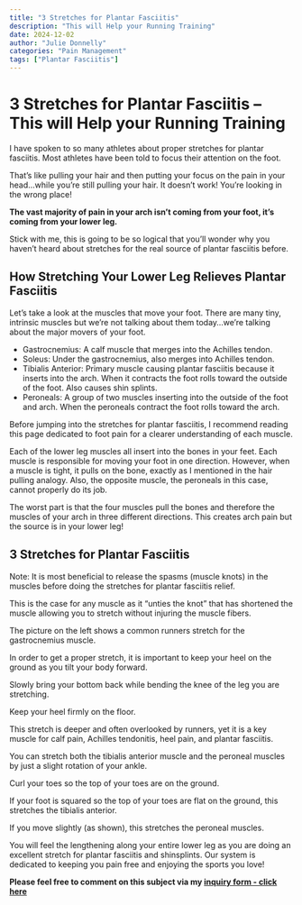```yaml
---
title: "3 Stretches for Plantar Fasciitis"
description: "This will Help your Running Training"
date: 2024-12-02 
author: "Julie Donnelly" 
categories: "Pain Management"
tags: ["Plantar Fasciitis"]
---
```


# 3 Stretches for Plantar Fasciitis – This will Help your Running Training

<img style="float: left; margin-right: 20px;" src="https://static.wixstatic.com/media/8def6c_224fecb564f84991a4548030275753e2~mv2.jpg/v1/fill/w_176,h_218,al_c,lg_1,q_80,enc_avif,quality_auto/8def6c_224fecb564f84991a4548030275753e2~mv2.jpg" alt="" />

I have spoken to so many athletes about proper stretches for plantar fasciitis. Most athletes have been told to focus their attention on the foot.

That’s like pulling your hair and then putting your focus on the pain in your head…while you’re still pulling your hair. It doesn’t work! You’re looking in the wrong place!

**The vast majority of pain in your arch isn’t coming from your foot, it’s coming from your lower leg.**

Stick with me, this is going to be so logical that you’ll wonder why you haven’t heard about stretches for the real source of plantar fasciitis before.

## How Stretching Your Lower Leg Relieves Plantar Fasciitis

Let’s take a look at the muscles that move your foot. There are many tiny, intrinsic muscles but we’re not talking about them today…we’re talking about the major movers of your foot.​

- Gastrocnemius: A calf muscle that merges into the Achilles tendon.
- Soleus: Under the gastrocnemius, also merges into Achilles tendon.
- Tibialis Anterior: Primary muscle causing plantar fasciitis because it inserts into the arch. When it contracts the foot rolls toward the outside of the foot. Also causes shin splints.
- Peroneals: A group of two muscles inserting into the outside of the foot and arch. When the peroneals contract the foot rolls toward the arch.

Before jumping into the stretches for plantar fasciitis, I recommend reading this page dedicated to foot pain for a clearer understanding of each muscle.​

Each of the lower leg muscles all insert into the bones in your feet. Each muscle is responsible for moving your foot in one direction. However, when a muscle is tight, it pulls on the bone, exactly as I mentioned in the hair pulling analogy. Also, the opposite muscle, the peroneals in this case, cannot properly do its job.​

The worst part is that the four muscles pull the bones and therefore the muscles of your arch in three different directions. This creates arch pain but the source is in your lower leg!

## 3 Stretches for Plantar Fasciitis

Note: It is most beneficial to release the spasms (muscle knots) in the muscles before doing the stretches for plantar fasciitis relief.

This is the case for any muscle as it “unties the knot” that has shortened the muscle allowing you to stretch without injuring the muscle fibers.

<img style="float: left; margin-right: 20px;" src="https://static.wixstatic.com/media/8def6c_5674111fe7d54030b7c7c1fb05c2e4cd~mv2.jpg/v1/fill/w_175,h_296,al_c,q_80,blur_3,enc_avif,quality_auto/8def6c_5674111fe7d54030b7c7c1fb05c2e4cd~mv2.jpg" alt="" />

The picture on the left shows a common runners stretch for the gastrocnemius muscle.​

In order to get a proper stretch, it is important to keep your heel on the ground as you tilt your body forward.

<img style="float: right; margin-right: 20px;" src="https://static.wixstatic.com/media/8def6c_70d1f77a80b14efa97ea4e4722810eeb~mv2.jpg/v1/fill/w_168,h_265,al_c,q_80,blur_3,enc_avif,quality_auto/8def6c_70d1f77a80b14efa97ea4e4722810eeb~mv2.jpg" alt="" />

Slowly bring your bottom back while bending the knee of the leg you are stretching.​

Keep your heel firmly on the floor.​

This stretch is deeper and often overlooked by runners, yet it is a key muscle for calf pain, Achilles tendonitis, heel pain, and plantar fasciitis.

<img style="float: left; margin-right: 20px;" src="https://static.wixstatic.com/media/8def6c_ec815ca4aa7444f3bdae225876529cc6~mv2.jpg/v1/fill/w_139,h_211,al_c,q_80,blur_3,enc_avif,quality_auto/8def6c_ec815ca4aa7444f3bdae225876529cc6~mv2.jpg" alt="" />

You can stretch both the tibialis anterior muscle and the peroneal muscles by just a slight rotation of your ankle.​

Curl your toes so the top of your toes are on the ground.​

If your foot is squared so the top of your toes are flat on the ground, this stretches the tibialis anterior.​

If you move slightly (as shown), this stretches the peroneal muscles.

You will feel the lengthening along your entire lower leg as you are doing an excellent stretch for plantar fasciitis and shinsplints. Our system is dedicated to keeping you pain free and enjoying the sports you love!​

**Please feel free to comment on this subject via my [inquiry form - click here](https://www.flexibleathlete.com/contact)**

